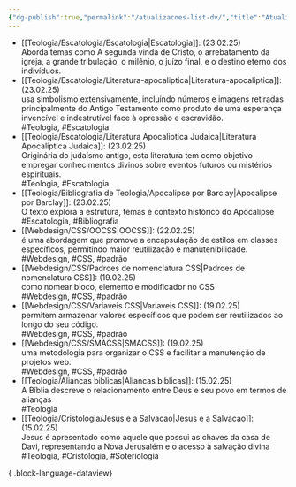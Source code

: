 ```yaml
---
{"dg-publish":true,"permalink":"/atualizacoes-list-dv/","title":"Atualizações list cards dv","metatags":{"description":"Atualizações recentes"},"contentClasses":"list-cards","updated":"2025-03-04T20:13:59.261-03:00"}
---
```



- [[Teologia/Escatologia/Escatologia\|Escatologia]]:  (23.02.25)<br>Aborda temas como A segunda vinda de Cristo, o arrebatamento da igreja, a grande tribulação, o milênio, o juízo final, e o destino eterno dos indivíduos.<br>
- [[Teologia/Escatologia/Literatura-apocaliptica\|Literatura-apocaliptica]]:  (23.02.25)<br>usa simbolismo extensivamente, incluindo números e imagens retiradas principalmente do Antigo Testamento como produto de uma esperança invencível e indestrutível face à opressão e escravidão.<br>#Teologia, #Escatologia
- [[Teologia/Escatologia/Literatura Apocaliptica Judaica\|Literatura Apocaliptica Judaica]]:  (23.02.25)<br>Originária do judaísmo antigo, esta literatura tem como objetivo empregar conhecimentos divinos sobre eventos futuros ou mistérios espirituais.<br>#Teologia, #Escatologia
- [[Teologia/Bibliografia de Teologia/Apocalipse por Barclay\|Apocalipse por Barclay]]:  (23.02.25)<br>O texto explora a estrutura, temas e contexto histórico do Apocalipse<br>#Escatologia, #Bibliografia
- [[Webdesign/CSS/OOCSS\|OOCSS]]:  (22.02.25)<br>é uma abordagem que promove a encapsulação de estilos em classes específicos, permitindo maior reutilização e manutenibilidade.<br>#Webdesign, #CSS, #padrão
- [[Webdesign/CSS/Padroes de nomenclatura CSS\|Padroes de nomenclatura CSS]]:  (19.02.25)<br>como nomear bloco, elemento e modificador no CSS<br>#Webdesign, #CSS, #padrão
- [[Webdesign/CSS/Variaveis CSS\|Variaveis CSS]]:  (19.02.25)<br>permitem armazenar valores específicos que podem ser reutilizados ao longo do seu código.<br>#Webdesign, #CSS, #padrão
- [[Webdesign/CSS/SMACSS\|SMACSS]]:  (19.02.25)<br>uma metodologia para organizar o CSS e facilitar a manutenção de projetos web.<br>#Webdesign, #CSS, #padrão
- [[Teologia/Aliancas biblicas\|Aliancas biblicas]]:  (15.02.25)<br>A Bíblia descreve o relacionamento entre Deus e seu povo em termos de alianças<br>#Teologia
- [[Teologia/Cristologia/Jesus e a Salvacao\|Jesus e a Salvacao]]:  (15.02.25)<br>Jesus é apresentado como aquele que possui as chaves da casa de Davi, representando a Nova Jerusalém e o acesso à salvação divina<br>#Teologia, #Cristologia, #Soteriologia

{ .block-language-dataview}
